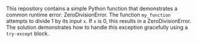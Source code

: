 This repository contains a simple Python function that demonstrates a common runtime error: ZeroDivisionError. The function `my_function` attempts to divide 1 by its input `x`.  If `x` is 0, this results in a ZeroDivisionError. The solution demonstrates how to handle this exception gracefully using a `try-except` block.